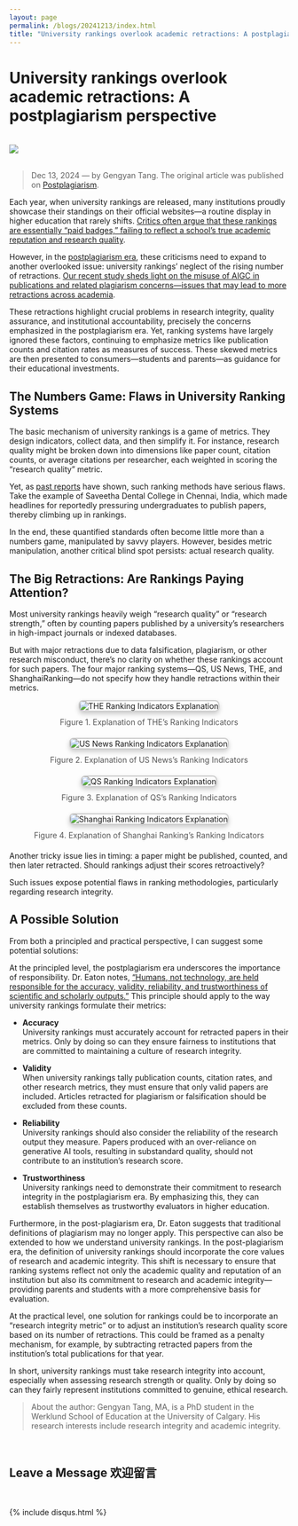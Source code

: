 ```yaml
---
layout: page
permalink: /blogs/20241213/index.html
title: "University rankings overlook academic retractions: A postplagiarism perspective"
---
```


# University rankings overlook academic retractions: A postplagiarism perspective

<br>
<div>
<img src="/blogs/20241213figure/Figure 6.png">
</div>
<br>

> Dec 13, 2024 — by Gengyan Tang.
> The original article was published on [Postplagiarism](https://postplagiarism.com/2024/11/07/artificial-intelligence-tools-may-widen-the-gap-between-international-students-from-different-language-backgrounds/).

Each year, when university rankings are released, many institutions proudly showcase their standings on their official websites—a routine display in higher education that rarely shifts. [Critics often argue that these rankings are essentially “paid badges,” failing to reflect a school’s true academic reputation and research quality](https://www.nytimes.com/2024/01/06/us/college-rankings-us-news.html).

However, in the [postplagiarism era](https://postplagiarism.com/2024/08/21/intro/), these criticisms need to expand to another overlooked issue: university rankings’ neglect of the rising number of retractions. [Our recent study sheds light on the misuse of AIGC in publications and related plagiarism concerns—issues that may lead to more retractions across academia](https://doi.org/10.3138/jsp-2023-0079).

These retractions highlight crucial problems in research integrity, quality assurance, and institutional accountability, precisely the concerns emphasized in the postplagiarism era. Yet, ranking systems have largely ignored these factors, continuing to emphasize metrics like publication counts and citation rates as measures of success. These skewed metrics are then presented to consumers—students and parents—as guidance for their educational investments.

## The Numbers Game: Flaws in University Ranking Systems

The basic mechanism of university rankings is a game of metrics. They design indicators, collect data, and then simplify it. For instance, research quality might be broken down into dimensions like paper count, citation counts, or average citations per researcher, each weighted in scoring the “research quality” metric.

Yet, as [past reports](https://retractionwatch.com/2023/06/08/did-a-nasty-publishing-scheme-help-an-indian-dental-school-win-high-rankings/) have shown, such ranking methods have serious flaws. Take the example of Saveetha Dental College in Chennai, India, which made headlines for reportedly pressuring undergraduates to publish papers, thereby climbing up in rankings.

In the end, these quantified standards often become little more than a numbers game, manipulated by savvy players. However, besides metric manipulation, another critical blind spot persists: actual research quality.

## The Big Retractions: Are Rankings Paying Attention?

Most university rankings heavily weigh “research quality” or “research strength,” often by counting papers published by a university’s researchers in high-impact journals or indexed databases.

But with major retractions due to data falsification, plagiarism, or other research misconduct, there’s no clarity on whether these rankings account for such papers. The four major ranking systems—QS, US News, THE, and ShanghaiRanking—do not specify how they handle retractions within their metrics.

<style>
  .image-container {
    margin-bottom: 20px; /* 图片与下一内容的间距 */
    text-align: center; /* 图片和文字居中 */
  }

  .image-container img {
    max-width: 100%; /* 图片适应容器宽度 */
    height: auto; /* 保持宽高比例 */
    border: 2px solid #ccc; /* 添加边框 */
    border-radius: 8px; /* 可选：添加圆角 */
    box-shadow: 0 4px 8px rgba(0, 0, 0, 0.2); /* 可选：添加阴影 */
  }

  .image-container p {
    margin-top: 10px;
    font-size: 14px;
    color: #555; /* 可选：调整文字颜色 */
  }
</style>

<div class="image-container">
  <img src="/blogs/20241213figure/Figure 1.png" alt="THE Ranking Indicators Explanation">
  <p>Figure 1. Explanation of THE’s Ranking Indicators</p>
</div>

<div class="image-container">
  <img src="/blogs/20241213figure/Figure 2.png" alt="US News Ranking Indicators Explanation">
  <p>Figure 2. Explanation of US News’s Ranking Indicators</p>
</div>

<div class="image-container">
  <img src="/blogs/20241213figure/Figure 3.png" alt="QS Ranking Indicators Explanation">
  <p>Figure 3. Explanation of QS’s Ranking Indicators</p>
</div>

<div class="image-container">
  <img src="/blogs/20241213figure/Figure 4.png" alt="Shanghai Ranking Indicators Explanation">
  <p>Figure 4. Explanation of Shanghai Ranking’s Ranking Indicators</p>
</div>

<p>Another tricky issue lies in timing: a paper might be published, counted, and then later retracted. Should rankings adjust their scores retroactively?

Such issues expose potential flaws in ranking methodologies, particularly regarding research integrity.

## A Possible Solution

From both a principled and practical perspective, I can suggest some potential solutions:

At the principled level, the postplagiarism era underscores the importance of responsibility. Dr. Eaton notes, [“Humans, not technology, are held responsible for the accuracy, validity, reliability, and trustworthiness of scientific and scholarly outputs.”](https://edintegrity.biomedcentral.com/articles/10.1007/s40979-023-00144-1) This principle should apply to the way university rankings formulate their metrics:

- **Accuracy**  
  University rankings must accurately account for retracted papers in their metrics. Only by doing so can they ensure fairness to institutions that are committed to maintaining a culture of research integrity.

- **Validity**  
  When university rankings tally publication counts, citation rates, and other research metrics, they must ensure that only valid papers are included. Articles retracted for plagiarism or falsification should be excluded from these counts.

- **Reliability**  
  University rankings should also consider the reliability of the research output they measure. Papers produced with an over-reliance on generative AI tools, resulting in substandard quality, should not contribute to an institution’s research score.

- **Trustworthiness**  
  University rankings need to demonstrate their commitment to research integrity in the postplagiarism era. By emphasizing this, they can establish themselves as trustworthy evaluators in higher education.

Furthermore, in the post-plagiarism era, Dr. Eaton suggests that traditional definitions of plagiarism may no longer apply. This perspective can also be extended to how we understand university rankings. In the post-plagiarism era, the definition of university rankings should incorporate the core values of research and academic integrity. This shift is necessary to ensure that ranking systems reflect not only the academic quality and reputation of an institution but also its commitment to research and academic integrity—providing parents and students with a more comprehensive basis for evaluation.

At the practical level, one solution for rankings could be to incorporate an “research integrity metric” or to adjust an institution’s research quality score based on its number of retractions. This could be framed as a penalty mechanism, for example, by subtracting retracted papers from the institution’s total publications for that year.

In short, university rankings must take research integrity into account, especially when assessing research strength or quality. Only by doing so can they fairly represent institutions committed to genuine, ethical research.

> About the author: Gengyan Tang, MA, is a PhD student in the Werklund School of Education at the University of Calgary. His research interests include research integrity and academic integrity.

<br>

## Leave a Message 欢迎留言

<br>

{% include disqus.html %} 

<br>
